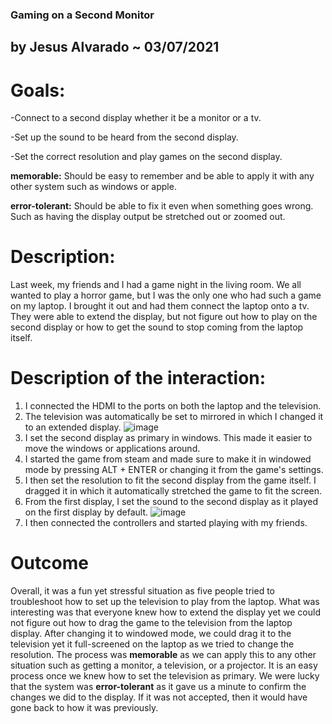 ### Gaming on a Second Monitor 

## by Jesus Alvarado ~ 03/07/2021

# Goals:

  -Connect to a second display whether it be a monitor or a tv. 
  
  -Set up the sound to be heard from the second display.
  
  -Set the correct resolution and play games on the second display.
  
 **memorable:** Should be easy to remember and be able to apply it with any other system such as windows or apple. 
 
 **error-tolerant:** Should be able to fix it even when something goes wrong. Such as having the display output be stretched out or zoomed out. 

# Description:
Last week, my friends and I had a game night in the living room. We all wanted to play a horror game, but I was the only one who had such a game on my laptop. I brought it out and had them connect the laptop onto a tv. They were able to extend the display, but not figure out how to play on the second display or how to get the sound to stop coming from the laptop itself.
  
 # Description of the interaction:
  1. I connected the HDMI to the ports on both the laptop and the television.
  2. The television was automatically be set to mirrored in which I changed it to an extended display. 
    ![image](https://user-images.githubusercontent.com/70178880/110275006-0b2fec00-7f85-11eb-9ddc-c52f6fffd09a.png)
  3. I set the second display as primary in windows. This made it easier to move the windows or applications around. 
  4. I started the game from steam and made sure to make it in windowed mode by pressing ALT + ENTER or changing it from the game's settings.  
  5. I then set the resolution to fit the second display from the game itself. I dragged it in which it automatically stretched the game to fit the screen. 
  6. From the first display, I set the sound to the second display as it played on the first display by default. 
    ![image](https://user-images.githubusercontent.com/70178880/110275678-5eef0500-7f86-11eb-8fb4-c41f51d0810d.png)
  7. I then connected the controllers and started playing with my friends.  
    
 # Outcome

Overall, it was a fun yet stressful situation as five people tried to troubleshoot how to set up the television to play from the laptop. What was interesting was that everyone knew how to extend the display yet we could not figure out how to drag the game to the television from the laptop display. After changing it to windowed mode, we could drag it to the television yet it full-screened on the laptop as we tried to change the resolution. The process was **memorable** as we can apply this to any other situation such as getting a monitor, a television, or a projector. It is an easy process once we knew how to set the television as primary. We were lucky that the system was **error-tolerant** as it gave us a minute to confirm the changes we did to the display. If it was not accepted, then it would have gone back to how it was previously. 
